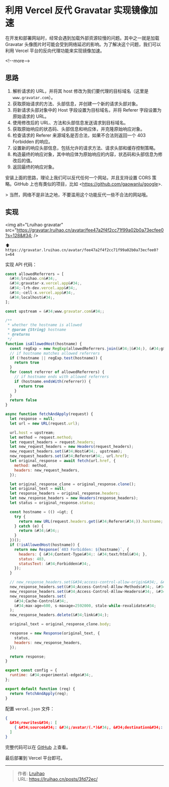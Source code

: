 # 利用 Vercel 反代 Gravatar 实现镜像加速


在开发和部署网站时，经常会遇到加载外部资源较慢的问题。其中之一就是加载 Gravatar 头像图片时可能会受到网络延迟的影响。为了解决这个问题，我们可以利用 Vercel 平台的反向代理功能来实现镜像加速。

&lt;!--more--&gt;

## 思路

1. 解析请求的 URL，并将其 host 修改为我们要代理的目标域名（这里是 `www.gravatar.com`）。
2. 获取原始请求的方法、头部信息，并创建一个新的请求头部对象。
3. 将新请求头部对象中的 Host 字段设置为目标域名，并将 Referer 字段设置为原始请求的 URL。
4. 使用修改后的 URL、方法和头部信息发送请求到目标域名。
5. 获取原始响应的状态码、头部信息和响应体，并克隆原始响应对象。
6. 检查请求的 Referer 来源域名是否合法，如果不合法则返回一个 403 Forbidden 的响应。
7. 设置新的响应头部信息，包括允许的请求方法、请求头部和缓存控制策略。
8. 构造最终的响应对象，其中响应体为原始响应的内容，状态码和头部信息为修改后的值。
9. 返回最终的响应对象。

安装上面的思路，理论上我们可以反代任何一个网站，并且支持设置 CORS 策略。GitHub 上也有类似的项目，比如 &lt;https://github.com/gaowanlu/google&gt;.

&gt; 当然，网络不是非法之地，不要滥用这个功能反代一些不合法的网站哦。

## 实现

&lt;img alt=&#34;Lruihao gravatar&#34; src=&#34;https://gravatar.lruihao.cn/avatar/fee47a2f4f2cc71f99a02b0a73ecfee0?s=128&#34; /&gt;

⬆️ `https://gravatar.lruihao.cn/avatar/fee47a2f4f2cc71f99a02b0a73ecfee0?s=64`

实现 API 代码：

```js {title=&#34;api/gravatar.js&#34;}
const allowedReferrers = [
  &#34;lruihao.cn&#34;,
  &#34;gravatar-x.vercel.app&#34;,
  &#34;-lrh-dev.vercel.app&#34;,
  &#34;-cell-x.vercel.app&#34;,
  &#34;localhost&#34;,
];

const upstream = &#34;www.gravatar.com&#34;;

/**
 * whether the hostname is allowed
 * @param {String} hostname 
 * @returns 
 */
function isAllowedHost(hostname) {
  const regExp = new RegExp(allowedReferrers.join(&#34;|&#34;), &#34;g&#34;);
  // if hostname matches allowed referrers
  if (!hostname || regExp.test(hostname)) {
    return true
  }
  for (const referrer of allowedReferrers) {
    // if hostname ends with allowed referrers
    if (hostname.endsWith(referrer)) {
      return true
    }
  }
  return false
}

async function fetchAndApply(request) {
  let response = null;
  let url = new URL(request.url);

  url.host = upstream;
  let method = request.method;
  let request_headers = request.headers;
  let new_request_headers = new Headers(request_headers);
  new_request_headers.set(&#34;Host&#34;, upstream);
  new_request_headers.set(&#34;Referer&#34;, url.href);
  let original_response = await fetch(url.href, {
    method: method,
    headers: new_request_headers,
  });

  let original_response_clone = original_response.clone();
  let original_text = null;
  let response_headers = original_response.headers;
  let new_response_headers = new Headers(response_headers);
  let status = original_response.status;

  const hostname = (() =&gt; {
    try {
      return new URL(request.headers.get(&#34;Referer&#34;)).hostname;
    } catch (e) {
      return &#34;&#34;;
    }
  })();
  if (!isAllowedHost(hostname)) {
    return new Response(`403 Forbidden: ${hostname}`, {
      headers: { &#34;Content-Type&#34;: &#34;text/html&#34; },
      status: 403,
      statusText: &#34;Forbidden&#34;,
    });
  }

  // new_response_headers.set(&#34;access-control-allow-origin&#34;, &#34;https://lruihao.cn&#34;);
  new_response_headers.set(&#34;Access-Control-Allow-Methods&#34;, &#34;GET, POST, OPTIONS&#34;);
  new_response_headers.set(&#34;Access-Control-Allow-Headers&#34;, &#34;Content-Type&#34;);
  new_response_headers.set(
    &#34;Cache-Control&#34;,
    &#34;max-age=600, s-maxage=2592000, stale-while-revalidate&#34;
  );
  new_response_headers.delete(&#34;link&#34;);

  original_text = original_response_clone.body;

  response = new Response(original_text, {
    status,
    headers: new_response_headers,
  });

  return response;
}

export const config = {
  runtime: &#34;experimental-edge&#34;,
};

export default function (req) {
  return fetchAndApply(req);
}
```

配置 `vercel.json` 文件：

```json {title=&#34;vercel.json&#34;}
{
  &#34;rewrites&#34;: [
    { &#34;source&#34;: &#34;/avatar/(.*)&#34;, &#34;destination&#34;: &#34;api/gravatar&#34; }
  ]
}
```

完整代码可以在 [GitHub](https://github.com/Lruihao/vercel-gravatar) 上查看。

最后部署到 Vercel 平台即可。


---

> 作者: [Lruihao](https://github.com/Lruihao)  
> URL: https://lruihao.cn/posts/3fd72ec/  

